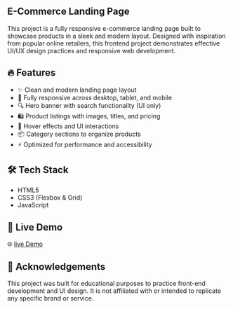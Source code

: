 ## E-Commerce Landing Page

This project is a fully responsive e-commerce landing page built to showcase products in a sleek and modern layout. 
Designed with inspiration from popular online retailers, this frontend project demonstrates effective UI/UX design practices and responsive web development.

## 🔥 Features

- ✨ Clean and modern landing page layout
- 📱 Fully responsive across desktop, tablet, and mobile
- 🔍 Hero banner with search functionality (UI only)
- 🛍️ Product listings with images, titles, and pricing
- 🎨 Hover effects and UI interactions
- 📦 Category sections to organize products
- ⚡ Optimized for performance and accessibility

 ## 🛠️ Tech Stack
  
- HTML5
- CSS3 (Flexbox & Grid)
- JavaScript

## 🚀 Live Demo

🌐 [live Demo](https://chaitanya-tatkare21.github.io/E-commerce-landing-page/)

## 🙌 Acknowledgements

This project was built for educational purposes to practice front-end development and UI design. 
It is not affiliated with or intended to replicate any specific brand or service.
